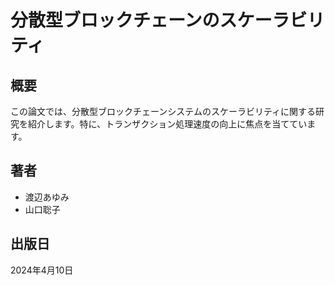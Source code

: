 # 分散型ブロックチェーンのスケーラビリティ

## 概要

この論文では、分散型ブロックチェーンシステムのスケーラビリティに関する研究を紹介します。特に、トランザクション処理速度の向上に焦点を当てています。

## 著者

- 渡辺あゆみ
- 山口聡子

## 出版日

2024年4月10日
